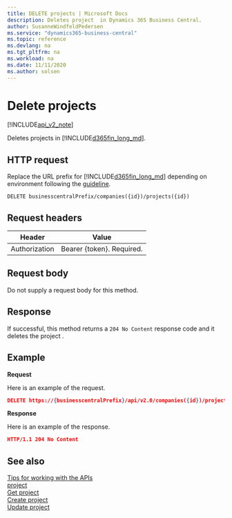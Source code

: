 ```yaml
---
title: DELETE projects | Microsoft Docs
description: Deletes project  in Dynamics 365 Business Central.
author: SusanneWindfeldPedersen
ms.service: "dynamics365-business-central"
ms.topic: reference
ms.devlang: na
ms.tgt_pltfrm: na
ms.workload: na
ms.date: 11/11/2020
ms.author: solsen
---
```


# Delete projects

[!INCLUDE[api_v2_note](../../includes/api_v2_note.md)]

Deletes projects in [!INCLUDE[d365fin_long_md](../../includes/d365fin_long_md.md)].

## HTTP request
Replace the URL prefix for [!INCLUDE[d365fin_long_md](../../includes/d365fin_long_md.md)] depending on environment following the [guideline](../../v2.0/endpoints-apis-for-dynamics.md).
```
DELETE businesscentralPrefix/companies({id})/projects({id})
```

## Request headers

|Header         |Value                     |
|---------------|--------------------------|
|Authorization  |Bearer {token}. Required. |

## Request body
Do not supply a request body for this method.

## Response
If successful, this method returns a ```204 No Content``` response code and it deletes the project .

## Example

**Request**

Here is an example of the request.

```json
DELETE https://{businesscentralPrefix}/api/v2.0/companies({id})/projects({id})
```

**Response** 


Here is an example of the response. 

```json
HTTP/1.1 204 No Content
```



## See also
[Tips for working with the APIs](/dynamics365/business-central/dev-itpro/developer/devenv-connect-apps-tips)    
[project](../resources/dynamics_project.md)    
[Get project](dynamics_project_Get.md)    
[Create project](dynamics_project_Create.md)    
[Update project](dynamics_project_Update.md)    
